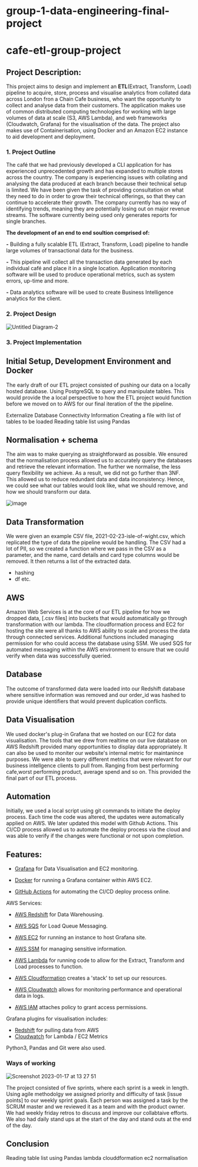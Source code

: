 # group-1-data-engineering-final-project

# cafe-etl-group-project

## Project Description:
This project aims to design and implement an **ETL**(Extract, Transform, Load) pipeline to acquire, store, process and visualise analytics from collated data across London fron a Chain Cafe business, who want the opportunity to collect and analyse data from their customers. The application makes use of common distributed computing technologies for working with large volumes of data at scale (S3, AWS Lambda), and web frameworks (Cloudwatch, Grafana) for the visualisation of the data. The project also makes use of Containerisation, using Docker and an Amazon EC2 instance to aid development and deployment.

### 1. Project Outline
The café that we had previously developed a CLI application for has experienced unprecedented growth and has expanded to multiple stores across the country. The company is experiencing issues with collating and analysing the data produced at each branch because their technical setup is limited. We have been given the task of providing consultation on what they need to do in order to grow their technical offerings, so that they can continue to accelerate their growth. The company currently has no way of identifying trends, meaning they are potentially losing out on major revenue streams.
The software currently being used only generates reports for single branches.

**The development of an end to end soultion comprised of:**

**-** Building a fully scalable ETL (Extract, Transform, Load) pipeline to handle large volumes of transactional data for the business. 

**-** This pipeline will collect all the transaction data generated by each individual café and place it in a single location. Application monitoring software will be used to produce operational metrics, such as system errors, up-time and more.

**-** Data analytics software will be used to create Business Intelligence analytics for the client.


### 2. Project Design
![Untitled Diagram-2](https://user-images.githubusercontent.com/116551424/213489993-8672d6db-d6fc-44f2-901a-8f87b1d50eda.jpg)



### 3. Project Implementation

## Initial Setup, Development Environment and Docker
The early draft of our ETL project consisted of pushing our data on a locally hosted database. Using PostgreSQL to query and manipulate tables. This would provide the a local perspective to how the ETL project would function before we moved on to AWS for our final iteration of the the pipeline. 

Externalize Database Connectivity Information
Creating a file with list of tables to be loaded
Reading table list using Pandas


## Normalisation + schema
The aim was to make querying as straightforward as possible. We ensured that the normalisation process allowed us to accurately query the databases and retrieve the relevant information. The further 
we normalise, the less query flexibility we achieve. As a result, we did not go further than 3NF. This allowed us to reduce redundant data and data inconsistency. Hence, we could see what our tables would look like, what we should remove, and how we should transform our data. 

![image](https://user-images.githubusercontent.com/115237595/206580167-d9c98840-6106-4621-b368-28f28d4d66d0.png)

## Data Transformation
We were given an example CSV file, 2021-02-23-isle-of-wight.csv, which replicated the type of data the pipeline would be handling. The CSV had a lot of PII, so we created a function where we pass in the CSV as a parameter, and the name, card details and card type columns would be removed. It then returns a list of the extracted data.


- hashing
- df etc.

## AWS

Amazon Web Services is at the core of our ETL pipeline for how we dropped data, [.csv files] into buckets that would automatically go through transformation with our lambda. The cloudformation process and EC2 for hosting the site were all thanks to AWS ability to scale and process the data through connected services. Additional functions included managing permission for who could access the database using SSM. We used SQS for automated messaging within the AWS environment to ensure that we could verify when data was successfully queried.


## Database

The outcome of transformed data were loaded into our Redshift database where sensitive information was removed and our order_id was hashed to provide unique identifiers that would prevent duplication conflicts.


## Data Visualisation 

We used docker's plug-in Grafana that we hosted on our EC2 for data visualisation. The tools that we drew from realtime on our live database on AWS Redshift provided many opportunities to display data appropriately.
It can also be used to moniter our website's internal metric for maintanince purposes.
We were able to query different metrics that were relevant for our business intellgence clients to pull from. Ranging from best performing cafe,worst performing product, average spend and so on. This provided the final part of our ETL process.


## Automation

Initially, we used a local script using git commands to initiate the deploy process. Each time the code was altered, the updates were automatically applied on AWS. We later updated this model with Github Actions. This CI/CD process allowed us to automate the deploy process via the cloud and was able to verify if the changes were functional or not upon completion.


## Features:
- [Grafana](https://grafana.com/) for Data Visualisation and EC2 monitoring.

- [Docker](https://www.docker.com/) for running a Grafana container within AWS EC2.

- [GitHub Actions](https://github.com/features/actions) for automating the CI/CD deploy process online.

AWS Services:

- [AWS Redshift](https://aws.amazon.com/redshift) for Data Warehousing.

- [AWS SQS](https://aws.amazon.com/sqs/) for Load Queue Messaging. 

- [AWS EC2](https://aws.amazon.com/ec2/features/) for running an instance to host Grafana site.

- [AWS SSM](https://docs.aws.amazon.com/systems-manager/latest/userguide/ssm-agent.html) for managing sensitive information.

- [AWS Lambda](https://docs.aws.amazon.com/lambda/latest/dg/welcome.html) for running code to allow for the Extract, Transform and Load processes to function.

- [AWS Cloudformation](https://docs.aws.amazon.com/AWSCloudFormation/latest/UserGuide/Welcome.html) creates a 'stack' to set up our resources.

- [AWS Cloudwatch](https://aws.amazon.com/cloudwatch/features/) allows for monitoring performance and operational data in logs.

- [AWS IAM](https://aws.amazon.com/iam/features/?nc=sn&loc=2) attaches policy to grant access permissions.

Grafana plugins for visualisation includes:
- [Redshift](https://grafana.com/grafana/plugins/grafana-redshift-datasource/?tab=installation) 
for pulling data from AWS
- [Cloudwatch](https://grafana.com/docs/grafana/latest/datasources/aws-cloudwatch/) for Lambda / EC2 Metrics

Python3, Pandas and Git were also used.


### Ways of working
![Screenshot 2023-01-17 at 13 27 51](https://user-images.githubusercontent.com/116551424/213492849-272e7b1b-28f7-44d8-acae-f9d7b5f3fa4c.jpg)

The project consisted of five sprints, where each sprint is a week in length. Using agile methodolgy we assigned priority and difficulty of task [issue points] to our weekly sprint goals. Each person was assigned a task by the SCRUM master and we reviewed it as a team and with the product owner. We had weekly friday retros to discuss and improve our collabtaive efforts. We also had daily stand ups at the start of the day and stand outs at the end of the day.



## Conclusion


Reading table list using Pandas
lambda
clouddformation ec2
normalisation
